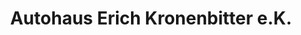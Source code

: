 ---
title: "Autohaus Erich Kronenbitter e.K."
url: /horb-am-neckar/autohaus-erich-kronenbitter-e-k/
shop: Autohaus
---